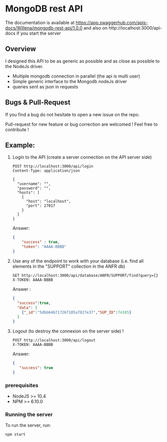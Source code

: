 # MongoDB rest API

The documentation is available at https://app.swaggerhub.com/apis-docs/Willena/mongodb-rest-api/1.0.0 and also on http://localhost:3000/api-docs if you start the server

## Overview

I designed this API to be as generic as possible and as close as possible to the NodeJs driver.

* Multiple mongodb connection in parallel (the api is multi user) 
* Simple generic interface to the Mongodb nodeJs driver
* queries sent as json in requests

## Bugs & Pull-Request

If you find a bug do not hesitate to open a new issue on the repo. 

Pull-request for new feature or bug correction are welcomed ! Feel free to contribute ! 

## Example:

1. Login to the API (create a server connection on the API server side)

    ```
    POST http://localhost:3000/api/login
    Content-Type: application/json
    
    {
      "username": "",
      "password": "",
      "hosts": [
        {
          "host": "localhost",
          "port": 27017
        }
      ]
    }
    ```
    Answer:
    ```json
    {
        "success" : true,
        "token": "AAAA-BBBB"
    } 
    ```

2. Use any of the endpoint to work with your database (i.e. find all elements in the "SUPPORT" collection in the ANFR db)

    ```
    GET http://localhost:3000/api/database/ANFR/SUPPORT/find?query={}
    X-TOKEN: AAAA-BBBB
    ```
    Answer : 
    ```json
    {
      "success":true,
      "data": [
        {"_id":"5dbb64b717267105a7827e37","SUP_ID":74185}
      ]
    }
    ```
   
3. Logout (to destroy the connexion on the server side) ! 

    ```
    POST http://localhost:3000/api/logout
    X-TOKEN: AAAA-BBBB
    ```
   
   Answer: 
    ```json
    {
       "success": true
    }
    ```

### prerequisites
- NodeJS >= 10.4
- NPM >= 6.10.0

### Running the server  
To run the server, run:  
  
```  
npm start  
```





